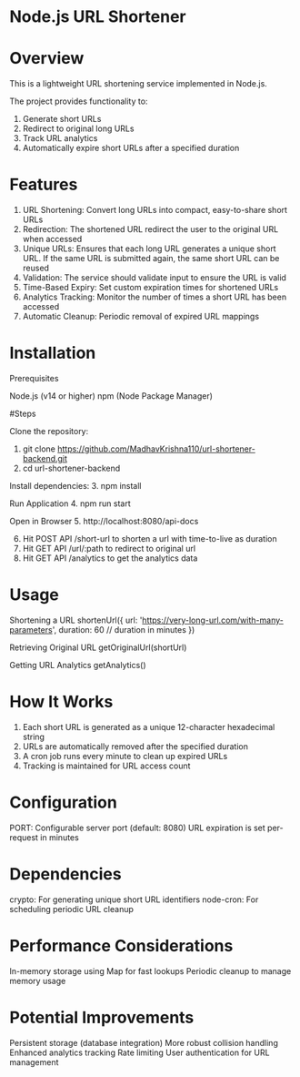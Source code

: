 # Node.js URL Shortener

# Overview
This is a lightweight URL shortening service implemented in Node.js. 

The project provides functionality to:
1. Generate short URLs
2. Redirect to original long URLs
3. Track URL analytics
4. Automatically expire short URLs after a specified duration

# Features

1. URL Shortening: Convert long URLs into compact, easy-to-share short URLs
2. Redirection: The shortened URL redirect the user to the original URL when
accessed
3. Unique URLs: Ensures that each long URL generates a unique short URL. If the same
URL is submitted again, the same short URL can be reused
4. Validation: The service should validate input to ensure the URL is valid
5. Time-Based Expiry: Set custom expiration times for shortened URLs
6. Analytics Tracking: Monitor the number of times a short URL has been accessed
7. Automatic Cleanup: Periodic removal of expired URL mappings

# Installation
Prerequisites

Node.js (v14 or higher)
npm (Node Package Manager)

#Steps

Clone the repository:
1. git clone https://github.com/MadhavKrishna110/url-shortener-backend.git
2. cd url-shortener-backend

Install dependencies:
3. npm install

Run Application
4. npm run start

Open in Browser
5. http://localhost:8080/api-docs

6. Hit POST API /short-url to shorten a url with time-to-live as duration
7. Hit GET API /url/:path to redirect to original url
8. Hit GET API /analytics to get the analytics data


# Usage

Shortening a URL
shortenUrl({
  url: 'https://very-long-url.com/with-many-parameters',
  duration: 60 // duration in minutes
})

Retrieving Original URL
getOriginalUrl(shortUrl)

Getting URL Analytics
getAnalytics()

# How It Works

1. Each short URL is generated as a unique 12-character hexadecimal string
2. URLs are automatically removed after the specified duration
3. A cron job runs every minute to clean up expired URLs
4. Tracking is maintained for URL access count

# Configuration

PORT: Configurable server port (default: 8080)
URL expiration is set per-request in minutes

# Dependencies

crypto: For generating unique short URL identifiers
node-cron: For scheduling periodic URL cleanup

# Performance Considerations

In-memory storage using Map for fast lookups
Periodic cleanup to manage memory usage

# Potential Improvements

Persistent storage (database integration)
More robust collision handling
Enhanced analytics tracking
Rate limiting
User authentication for URL management
